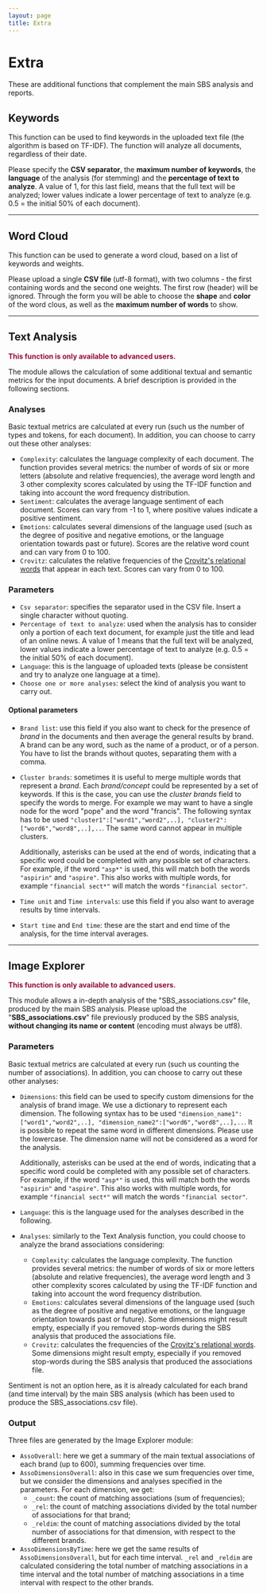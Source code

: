 ```yaml
---
layout: page
title: Extra
---
```


# Extra
These are additional functions that complement the main SBS analysis and reports.

## Keywords

This function can be used to find keywords in the uploaded text file (the algorithm is based on TF-IDF). The function will analyze all documents, regardless of their date.

Please specify the **CSV separator**, the **maximum number of keywords**, the **language** of the analysis (for stemming) and the **percentage of text to analyze**. A value of 1, for this last field, means that the full text will be analyzed; lower values indicate a lower percentage of text to analyze (e.g. 0.5 = the initial 50% of each document).

------

## Word Cloud

This function can be used to generate a word cloud, based on a list of keywords and weights.

Please upload a single **CSV file** (utf-8 format), with two columns - the first containing words and the second one weights. The first row (header) will be ignored. Through the form you will be able to choose the **shape** and **color** of the word clous, as well as the **maximum number of words** to show.

------

## Text Analysis

<span style="color:#900C3F">**This function is only available to advanced users.**</span>

The module allows the calculation of some additional textual and semantic metrics for the input documents. A brief description is provided in the following sections.

### Analyses

Basic textual metrics are calculated at every run (such us the number of types and tokens, for each document). In addition, you can choose to carry out these other analyses:

- `Complexity`: calculates the language complexity of each document. The function provides several metrics: the number of words of six or more letters (absolute and relative frequencies), the average word length and 3 other complexity scores calculated by using the TF-IDF function and taking into account the word frequency distribution.
- `Sentiment`: calculates the average language sentiment of each document. Scores can vary from -1 to 1, where positive values indicate a positive sentiment.
- `Emotions`: calculates several dimensions of the language used (such as the degree of positive and negative emotions, or the language orientation towards past or future). Scores are the relative word count and can vary from 0 to 100.
- `Crovitz`: calculates the relative frequencies of the [Crovitz's relational words](https://doi.org/10.1007/s11135-020-01038-x) that appear in each text. Scores can vary from 0 to 100.

### Parameters

- `Csv separator`: specifies the separator used in the CSV file. Insert a single character without quoting.
- `Percentage of text to analyze`: used when the analysis has to consider only a portion of each text document, for example just the title and lead of an online news. A value of 1 means that the full text will be analyzed, lower values indicate a lower percentage of text to analyze (e.g. 0.5 = the initial 50% of each document).
- `Language`: this is the language of uploaded texts (please be consistent and try to analyze one language at a time). 
- `Choose one or more analyses`: select the kind of analysis you want to carry out.

#### Optional parameters

- `Brand list`: use this field if you also want to check for the presence of *brand* in the documents and then average the general results by brand. A brand can be any word, such as the name of a product, or of a person. You have to list the brands without quotes, separating them with a comma.

- `Cluster brands`: sometimes it is useful to merge multiple words that represent a *brand*. Each *brand/concept* could be represented by a set of keywords. If this is the case, you can use the *cluster brands* field to specify the words to merge. For example we may want to have a single node for the word "pope" and the word "francis". The following syntax has to be used `"cluster1":["word1","word2",..], "cluster2":["word6","word8",..],..`. The same word cannot appear in multiple clusters.

  Additionally, asterisks can be used at the end of words, indicating that a specific word could be completed with any possible set of characters. For example, if the word `"asp*"` is used, this will match both the words `"aspirin"` and `"aspire"`. This also works with multiple words, for example `"financial sect*"` will match the words `"financial sector"`.

- `Time unit` and `Time intervals`: use this field if you also want to average results by time intervals.

- `Start time` and `End time`: these are the start and end time of the analysis, for the time interval averages.

------

## Image Explorer

<span style="color:#900C3F">**This function is only available to advanced users.**</span>

This module allows a in-depth analysis of the "SBS_associations.csv" file, produced by the main SBS analysis. Please upload the "**SBS_associations.csv**" file previously produced by the SBS analysis, **without changing its name or content** (encoding must always be utf8).

### Parameters

Basic textual metrics are calculated at every run (such us counting the number of associations). In addition, you can choose to carry out these other analyses:

- `Dimensions`: this field can be used to specify custom dimensions for the analysis of brand image. We use a dictionary to represent each dimension. The following syntax has to be used `"dimension_name1":["word1","word2",..], "dimension_name2":["word6","word8",..],..`. It is possible to repeat the same word in different dimensions. Please use the lowercase. The dimension name will not be considered as a word for the analysis.

  Additionally, asterisks can be used at the end of words, indicating that a specific word could be completed with any possible set of characters. For example, if the word `"asp*"` is used, this will match both the words `"aspirin"` and `"aspire"`. This also works with multiple words, for example `"financial sect*"` will match the words `"financial sector"`.

- `Language`: this is the language used for the analyses described in the following.

- `Analyses`: similarly to the Text Analysis function, you could choose to analyze the brand associations considering:

  - `Complexity`: calculates the language complexity. The function provides several metrics: the number of words of six or more letters (absolute and relative frequencies), the average word length and 3 other complexity scores calculated by using the TF-IDF function and taking into account the word frequency distribution.
  - `Emotions`: calculates several dimensions of the language used (such as the degree of positive and negative emotions, or the language orientation towards past or future).  Some dimensions might result empty, especially if you removed stop-words during the SBS analysis that produced the associations file.
  - `Crovitz`: calculates the frequencies of the [Crovitz's relational words](https://doi.org/10.1007/s11135-020-01038-x). Some dimensions might result empty, especially if you removed stop-words during the SBS analysis that produced the associations file.

Sentiment is not an option here, as it is already calculated for each brand (and time interval) by the main SBS analysis (which has been used to produce the SBS_associations.csv file).

### Output

Three files are generated by the Image Explorer module:

- `AssoOverall`: here we get a summary of the main textual associations of each brand (up to 600), summing frequencies over time.
- `AssoDimensionsOverall`: also in this case we sum frequencies over time, but we consider the dimensions and analyses specified in the parameters. For each dimension, we get:
  - `_count`: the count of matching associations (sum of frequencies);
  - `_rel`: the count of matching associations divided by the total number of associations for that brand;
  - `_reldim`: the count of matching associations divided by the total number of associations for that dimension, with respect to the different brands.
- `AssoDimensionsByTime`: here we get the same results of `AssoDimensionsOverall`, but for each time interval. `_rel` and `_reldim` are calculated considering the total number of matching associations in a time interval and the total number of matching associations in a time interval with respect to the other brands.